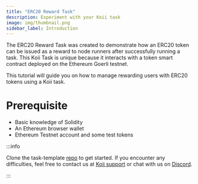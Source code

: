 ```yaml
---
title: "ERC20 Reward Task"
description: Experiment with your Koii task
image: img/thumbnail.png
sidebar_label: Introduction
---
```


The ERC20 Reward Task was created to demonstrate how an ERC20 token can be issued as a reward to node runners after successfully running a task. This Koii Task is unique because it interacts with a token smart contract deployed on the Ethereum Goerli testnet. 

This tutorial will guide you on how to manage rewarding users with ERC20 tokens using a Koii task.

# Prerequisite

- Basic knowledge of Solidity
- An Ethereum browser wallet
- Ethereum Testnet account and some test tokens

:::info

Clone the task-template [repo](https://github.com/koii-network/task-template) to get started. If you encounter any difficulties, feel free to contact us at [Koii support](https://share.hsforms.com/1Nmy8p6zWSN2J2skJn5EcOQc20dg) or chat with us on [Discord](https://discord.com/invite/koii-network).

:::
